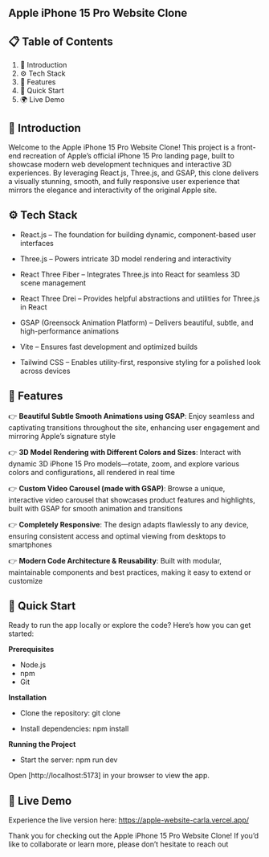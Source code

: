 
## <a name="table">Apple iPhone 15 Pro Website Clone</a>


## 📋 <a name="table">Table of Contents</a>

1. 🤖 Introduction
2. ⚙️ Tech Stack
3. 🔋 Features
4. 🤸 Quick Start
5. 🌍 Live Demo


## <a name="introduction">🤖 Introduction</a>

Welcome to the Apple iPhone 15 Pro Website Clone! This project is a front-end recreation of Apple’s official iPhone 15 Pro landing page, built to showcase modern web development techniques and interactive 3D experiences. By leveraging React.js, Three.js, and GSAP, this clone delivers a visually stunning, smooth, and fully responsive user experience that mirrors the elegance and interactivity of the original Apple site.

## <a name="tech-stack">⚙️ Tech Stack</a>

- React.js – The foundation for building dynamic, component-based user interfaces

- Three.js – Powers intricate 3D model rendering and interactivity

- React Three Fiber – Integrates Three.js into React for seamless 3D scene management

- React Three Drei – Provides helpful abstractions and utilities for Three.js in React
  
- GSAP (Greensock Animation Platform) – Delivers beautiful, subtle, and high-performance animations

- Vite – Ensures fast development and optimized builds

- Tailwind CSS – Enables utility-first, responsive styling for a polished look across devices


## <a name="features">🔋 Features</a>

👉 **Beautiful Subtle Smooth Animations using GSAP**: Enjoy seamless and captivating transitions throughout the site, enhancing user engagement and mirroring Apple’s signature style

👉 **3D Model Rendering with Different Colors and Sizes**: Interact with dynamic 3D iPhone 15 Pro models—rotate, zoom, and explore various colors and configurations, all rendered in real time

👉 **Custom Video Carousel (made with GSAP)**:  Browse a unique, interactive video carousel that showcases product features and highlights, built with GSAP for smooth animation and transitions

👉 **Completely Responsive**: The design adapts flawlessly to any device, ensuring consistent access and optimal viewing from desktops to smartphones

👉 **Modern Code Architecture & Reusability**: Built with modular, maintainable components and best practices, making it easy to extend or customize


## <a name="quick-start">🤸 Quick Start</a>

Ready to run the app locally or explore the code? Here’s how you can get started:

**Prerequisites**

- Node.js
- npm
- Git

**Installation**

- Clone the repository: 
    git clone <repository-url>

- Install dependencies:
    npm install

**Running the Project**

- Start the server:
   npm run dev

Open [http://localhost:5173] in your browser to view the app.


## <a name="live-demo">🤸 Live Demo</a>
Experience the live version here:
https://apple-website-carla.vercel.app/

Thank you for checking out the Apple iPhone 15 Pro Website Clone! If you’d like to collaborate or learn more, please don’t hesitate to reach out

